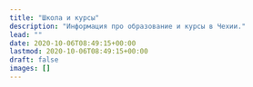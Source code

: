 ```yaml
---
title: "Школа и курсы"
description: "Информация про образование и курсы в Чехии."
lead: ""
date: 2020-10-06T08:49:15+00:00
lastmod: 2020-10-06T08:49:15+00:00
draft: false
images: []
---
```

